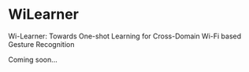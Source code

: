 # WiLearner
Wi-Learner: Towards One-shot Learning for Cross-Domain Wi-Fi based Gesture Recognition

Coming soon...
